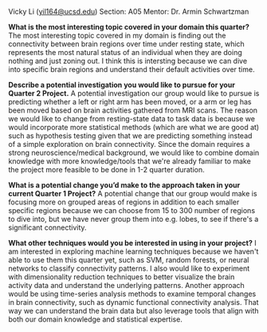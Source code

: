 Vicky Li (yil164@ucsd.edu)
Section: A05
Mentor: Dr. Armin Schwartzman

**What is the most interesting topic covered in your domain this quarter?**
The most interesting topic covered in my domain is finding out the connectivity between brain regions over time under resting state, which represents the most natural status of an individual when they are doing nothing and just zoning out. I think this is intersting because we can dive into specific brain regions and understand their default activities over time.

**Describe a potential investigation you would like to pursue for your Quarter 2 Project.**
A potential investigation our group would like to pursue is predicting whether a left or right arm has been moved, or a arm or leg has been moved based on brain activities gathered from MRI scans. The reason we would like to change from resting-state data to task data is because we would incorporate more statistical methods (which are what we are good at) such as hypothesis testing given that we are predicting something instead of a simple exploration on brain connectivity. Since the domain requires a strong neuroscience/medical background, we would like to combine domain knowledge with more knowledge/tools that we're already familiar to make the project more feasible to be done in 1-2 quarter duration. 

**What is a potential change you’d make to the approach taken in your current Quarter 1 Project?**
A potential change that our group would make is focusing more on grouped areas of regions in addition to each smaller specific regions because we can choose from 15 to 300 number of regions to dive into, but we have never group them into e.g. lobes, to see if there's a significant connectivity.

**What other techniques would you be interested in using in your project?**
I am interested in exploring machine learning techniques because we haven't able to use them this quarter yet, such as SVM, random forests, or neural networks to classify connectivity patterns. I also would like to experiment with dimensionality reduction techniques to better visualize the brain activity data and understand the underlying patterns. Another approach would be using time-series analysis methods to examine temporal changes in brain connectivity, such as dynamic functional connectivity analysis. That way we can understand the brain data but also leverage tools that align with both our domain knowledge and statistical expertise.
